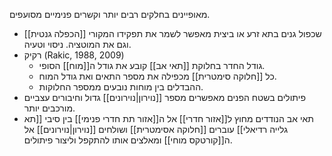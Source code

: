 מאופיינים בחלקים רבים יותר וקשרים פנימיים מסועפים.
- [[הכפלה גנטית]] שכפול גנים בתא זרע או ביצית מאפשר לשמר את תפקידו המקורי וגם את המוטציה. ניסוי וטעיה.
- רקיק (Rakic, 1988, 2009) 
	- גודל החדר בחלוקת [[תאי אב]] קובע את גודל ה[[מוח]] הסופי.
	- כל [[חלוקה סימטרית]] מכפילה את מספר התאים ואת גודל המוח.
	- ההבדלים בין מוחות נובעים ממספר החלוקות.
- פיתולים בשטח הפנים מאפשרים מספר [[נוירון|נוירונים]] גדול וחיבורים עצביים מורכבים יותר.
- תאי אב הנודדים מחוץ ל[[אזור חדרי]] אל ה[[אזור תת חדרי פנימי]] בין סיבי [[תא גלייה רדיאלי]] עוברים [[חלוקה אסימטרית]] ושולחים [[נוירון|נוירונים]] אל ה[[קורטקס מוחי]] ומאלצים אותו להתקפל וליצור פיתולים.